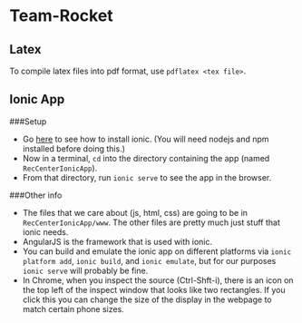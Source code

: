 # Team-Rocket

## Latex
To compile latex files into pdf format, use `pdflatex <tex file>`.

## Ionic App
###Setup
- Go [here](http://ionicframework.com/getting-started/) to see how to install ionic. (You will need nodejs and npm installed before doing this.)
- Now in a terminal, `cd` into the directory containing the app (named `RecCenterIonicApp`).
- From that directory, run `ionic serve` to see the app in the browser.

###Other info
- The files that we care about (js, html, css) are going to be in `RecCenterIonicApp/www`. The other files are pretty much just stuff that ionic needs. 
- AngularJS is the framework that is used with ionic. 
- You can build and emulate the ionic app on different platforms via `ionic platform add`, `ionic build`, and `ionic emulate`, but for our purposes `ionic serve` will probably be fine. 
- In Chrome, when you inspect the source (Ctrl-Shft-i), there is an icon on the top left of the inspect window that looks like two rectangles. If you click this you can change the size of the display in the webpage to match certain phone sizes.
